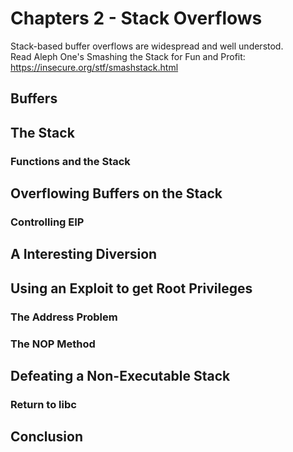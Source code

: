# Chapters 2 - Stack Overflows
Stack-based buffer overflows are widespread and well understod.  
Read Aleph One's Smashing the Stack for Fun and Profit: https://insecure.org/stf/smashstack.html
## Buffers
## The Stack
### Functions and the Stack
## Overflowing Buffers on the Stack
### Controlling EIP
## A Interesting Diversion
## Using an Exploit to get Root Privileges
### The Address Problem
### The NOP Method
## Defeating a Non-Executable Stack
### Return to libc
## Conclusion
